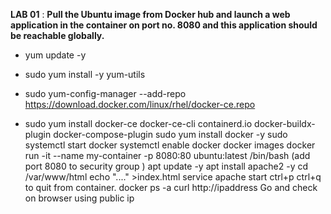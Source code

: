 **LAB 01** : **Pull the Ubuntu image from Docker hub and launch a web application in the container 
on port no. 8080 and this application should be reachable globally.**

- yum update -y
  
- sudo yum install -y yum-utils
  
- sudo yum-config-manager --add-repo https://download.docker.com/linux/rhel/docker-ce.repo

- sudo yum install docker-ce docker-ce-cli containerd.io docker-buildx-plugin docker-compose-plugin
sudo yum install docker -y
sudo systemctl start docker
systemctl enable docker 
docker images
docker run -it --name my-container -p 8080:80 ubuntu:latest /bin/bash
(add port 8080 to security group )
apt update -y
apt install apache2 -y
 cd /var/www/html
echo "...." >index.html
service apache start
ctrl+p ctrl+q to quit from container.
docker ps -a
curl http://ipaddress
Go and check on browser using public ip
